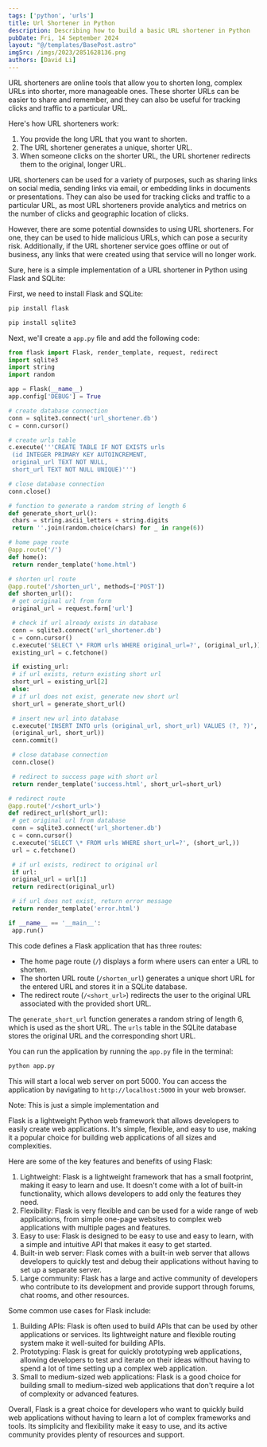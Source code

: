 ```yaml
---
tags: ['python', 'urls']
title: Url Shortener in Python
description: Describing how to build a basic URL shortener in Python
pubDate: Fri, 14 September 2024
layout: "@/templates/BasePost.astro"
imgSrc: /imgs/2023/2851628136.png
authors: [David Li]
---
```


URL shorteners are online tools that allow you to shorten long, complex URLs into shorter, more manageable ones. These shorter URLs can be easier to share and remember, and they can also be useful for tracking clicks and traffic to a particular URL.

Here's how URL shorteners work:

1. You provide the long URL that you want to shorten.
2. The URL shortener generates a unique, shorter URL.
3. When someone clicks on the shorter URL, the URL shortener redirects them to the original, longer URL.

URL shorteners can be used for a variety of purposes, such as sharing links on social media, sending links via email, or embedding links in documents or presentations. They can also be used for tracking clicks and traffic to a particular URL, as most URL shorteners provide analytics and metrics on the number of clicks and geographic location of clicks.

However, there are some potential downsides to using URL shorteners. For one, they can be used to hide malicious URLs, which can pose a security risk. Additionally, if the URL shortener service goes offline or out of business, any links that were created using that service will no longer work.


Sure, here is a simple implementation of a URL shortener in Python using Flask and SQLite:

First, we need to install Flask and SQLite:


```python
pip install flask
```

```python
pip install sqlite3
```
Next, we'll create a `app.py` file and add the following code:


```python
from flask import Flask, render_template, request, redirect
import sqlite3
import string
import random

app = Flask(__name__)
app.config['DEBUG'] = True

# create database connection
conn = sqlite3.connect('url_shortener.db')
c = conn.cursor()

# create urls table
c.execute('''CREATE TABLE IF NOT EXISTS urls
 (id INTEGER PRIMARY KEY AUTOINCREMENT,
 original_url TEXT NOT NULL,
 short_url TEXT NOT NULL UNIQUE)''')

# close database connection
conn.close()

# function to generate a random string of length 6
def generate_short_url():
 chars = string.ascii_letters + string.digits
 return ''.join(random.choice(chars) for _ in range(6))

# home page route
@app.route('/')
def home():
 return render_template('home.html')

# shorten url route
@app.route('/shorten_url', methods=['POST'])
def shorten_url():
 # get original url from form
 original_url = request.form['url']

 # check if url already exists in database
 conn = sqlite3.connect('url_shortener.db')
 c = conn.cursor()
 c.execute('SELECT \* FROM urls WHERE original_url=?', (original_url,))
 existing_url = c.fetchone()

 if existing_url:
 # if url exists, return existing short url
 short_url = existing_url[2]
 else:
 # if url does not exist, generate new short url
 short_url = generate_short_url()

 # insert new url into database
 c.execute('INSERT INTO urls (original_url, short_url) VALUES (?, ?)',
 (original_url, short_url))
 conn.commit()

 # close database connection
 conn.close()

 # redirect to success page with short url
 return render_template('success.html', short_url=short_url)

# redirect route
@app.route('/<short_url>')
def redirect_url(short_url):
 # get original url from database
 conn = sqlite3.connect('url_shortener.db')
 c = conn.cursor()
 c.execute('SELECT \* FROM urls WHERE short_url=?', (short_url,))
 url = c.fetchone()

 # if url exists, redirect to original url
 if url:
 original_url = url[1]
 return redirect(original_url)

 # if url does not exist, return error message
 return render_template('error.html')

if __name__ == '__main__':
 app.run()
```
This code defines a Flask application that has three routes:

* The home page route (`/`) displays a form where users can enter a URL to shorten.
* The shorten URL route (`/shorten_url`) generates a unique short URL for the entered URL and stores it in a SQLite database.
* The redirect route (`/<short_url>`) redirects the user to the original URL associated with the provided short URL.

The `generate_short_url` function generates a random string of length 6, which is used as the short URL. The `urls` table in the SQLite database stores the original URL and the corresponding short URL.

You can run the application by running the `app.py` file in the terminal:


```python
python app.py
```
This will start a local web server on port 5000. You can access the application by navigating to `http://localhost:5000` in your web browser.

Note: This is just a simple implementation and


Flask is a lightweight Python web framework that allows developers to easily create web applications. It's simple, flexible, and easy to use, making it a popular choice for building web applications of all sizes and complexities.

Here are some of the key features and benefits of using Flask:

1. Lightweight: Flask is a lightweight framework that has a small footprint, making it easy to learn and use. It doesn't come with a lot of built-in functionality, which allows developers to add only the features they need.
2. Flexibility: Flask is very flexible and can be used for a wide range of web applications, from simple one-page websites to complex web applications with multiple pages and features.
3. Easy to use: Flask is designed to be easy to use and easy to learn, with a simple and intuitive API that makes it easy to get started.
4. Built-in web server: Flask comes with a built-in web server that allows developers to quickly test and debug their applications without having to set up a separate server.
5. Large community: Flask has a large and active community of developers who contribute to its development and provide support through forums, chat rooms, and other resources.

Some common use cases for Flask include:

1. Building APIs: Flask is often used to build APIs that can be used by other applications or services. Its lightweight nature and flexible routing system make it well-suited for building APIs.
2. Prototyping: Flask is great for quickly prototyping web applications, allowing developers to test and iterate on their ideas without having to spend a lot of time setting up a complex web application.
3. Small to medium-sized web applications: Flask is a good choice for building small to medium-sized web applications that don't require a lot of complexity or advanced features.

Overall, Flask is a great choice for developers who want to quickly build web applications without having to learn a lot of complex frameworks and tools. Its simplicity and flexibility make it easy to use, and its active community provides plenty of resources and support.